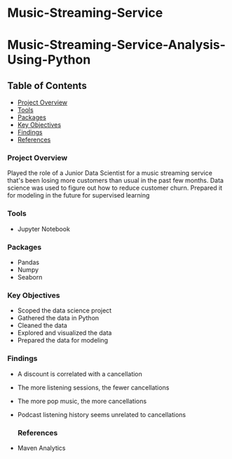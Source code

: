 # Music-Streaming-Service

# Music-Streaming-Service-Analysis-Using-Python

## Table of Contents

- [Project Overview](#project-overview)
- [Tools](#tools)
- [Packages](#packages)
- [Key Objectives](#key-objectives)
- [Findings](#findings)
- [References](#references)

### Project Overview
Played the role of a Junior Data Scientist for a music streaming service that's been losing more customers than usual in the past few months. Data science was used to figure out how to reduce customer churn. Prepared it for modeling in the future for supervised learning

### Tools
- Jupyter Notebook 

### Packages
- Pandas
- Numpy
- Seaborn

### Key Objectives
- Scoped the data science project
- Gathered the data in Python
- Cleaned the data
- Explored and visualized the data
- Prepared the data for modeling

### Findings
- A discount is correlated with a cancellation
- The more listening sessions, the fewer cancellations
- The more pop music, the more cancellations
- Podcast listening history seems unrelated to cancellations

  ### References
- Maven Analytics

